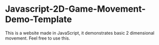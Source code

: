 # Javascript-2D-Game-Movement-Demo-Template
This is a website made in JavaScript, it demonstrates basic 2 dimensional movement.
Feel free to use this.
